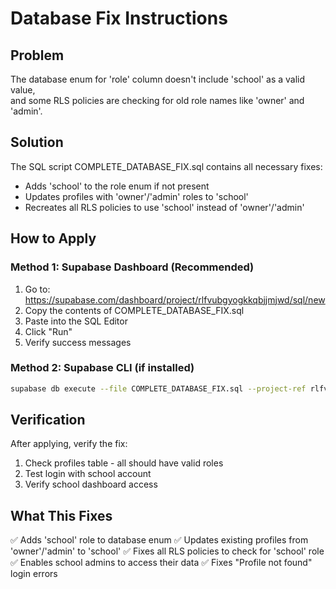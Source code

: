 
# Database Fix Instructions

## Problem
The database enum for 'role' column doesn't include 'school' as a valid value,  
and some RLS policies are checking for old role names like 'owner' and 'admin'.

## Solution
The SQL script COMPLETE_DATABASE_FIX.sql contains all necessary fixes:
- Adds 'school' to the role enum if not present
- Updates profiles with 'owner'/'admin' roles to 'school'
- Recreates all RLS policies to use 'school' instead of 'owner'/'admin'

## How to Apply

### Method 1: Supabase Dashboard (Recommended)
1. Go to: https://supabase.com/dashboard/project/rlfvubgyogkkqbjjmjwd/sql/new
2. Copy the contents of COMPLETE_DATABASE_FIX.sql
3. Paste into the SQL Editor
4. Click "Run"
5. Verify success messages

### Method 2: Supabase CLI (if installed)
```bash
supabase db execute --file COMPLETE_DATABASE_FIX.sql --project-ref rlfvubgyogkkqbjjmjwd
```

## Verification
After applying, verify the fix:
1. Check profiles table - all should have valid roles
2. Test login with school account
3. Verify school dashboard access

## What This Fixes
✅ Adds 'school' role to database enum
✅ Updates existing profiles from 'owner'/'admin' to 'school'
✅ Fixes all RLS policies to check for 'school' role
✅ Enables school admins to access their data
✅ Fixes "Profile not found" login errors
